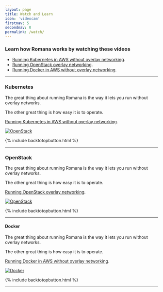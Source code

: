 ```yaml
---
layout: page
title: Watch and Learn
icon: 'videocam'
firstnav: 5
secondnav: 0
permalink: /watch/
---
```


### Learn how Romana works by watching these videos

- [Running Kubernetes in AWS without overlay networking](#kubernetes).
- [Running OpenStack overlay networking](#openstack).
- [Running Docker in AWS without overlay networking](#docker).

---

### Kubernetes

The great thing about running Romana is the way it lets you run without overlay networks.

The other great thing is how easy it is to operate.

[Running Kubernetes in AWS without overlay networking]( http://www.youtube.com/watch?v=Du4T2KXhMdw).

[![OpenStack ](http://img.youtube.com/vi/Du4T2KXhMdw/0.jpg)](http://www.youtube.com/watch?v=Du4T2KXhMdw)


{% include backtotopbutton.html %}

---

### OpenStack

The great thing about running Romana is the way it lets you run without overlay networks.

The other great thing is how easy it is to operate.

[Running OpenStack overlay networking]( http://www.youtube.com/watch?v=Du4T2KXhMdw).

[![OpenStack ](http://img.youtube.com/vi/Du4T2KXhMdw/0.jpg)](http://www.youtube.com/watch?v=Du4T2KXhMdw)

{% include backtotopbutton.html %}

---


#### Docker
The great thing about running Romana is the way it lets you run without overlay networks.

The other great thing is how easy it is to operate.

[Running Docker in AWS without overlay networking]( http://www.youtube.com/watch?v=Du4T2KXhMdw).

[![Docker ](http://img.youtube.com/vi/Du4T2KXhMdw/0.jpg)](http://www.youtube.com/watch?v=Du4T2KXhMdw)

{% include backtotopbutton.html %}

---



